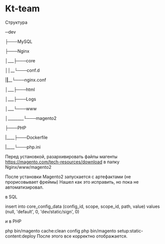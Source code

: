 # Kt-team
Структура

─dev

├───MySQL

├───Nginx

│___├───core

│___│_____└───conf.d

|____|______└───nginx.conf

│___├───html

│___├───Logs

│___└───www

│________└───magento2

├───PHP

|____├───Dockerfile

|____└───php.ini

Перед установкой, разархивировать файлы магенты https://magento.com/tech-resources/download в папку Nginx/www/magento2


После установки Magento2 запускается с артефактами (не прорисовывает фреймы)
Нашел как это исправить, но пока не автоматизировал.

в SQL

insert into core_config_data (config_id, scope, scope_id, path, value) values (null, 'default', 0, 'dev/static/sign', 0)

и в PHP

php bin/magento cache:clean config
php bin/magento setup:static-content:deploy
После этого все корректно отображается.
